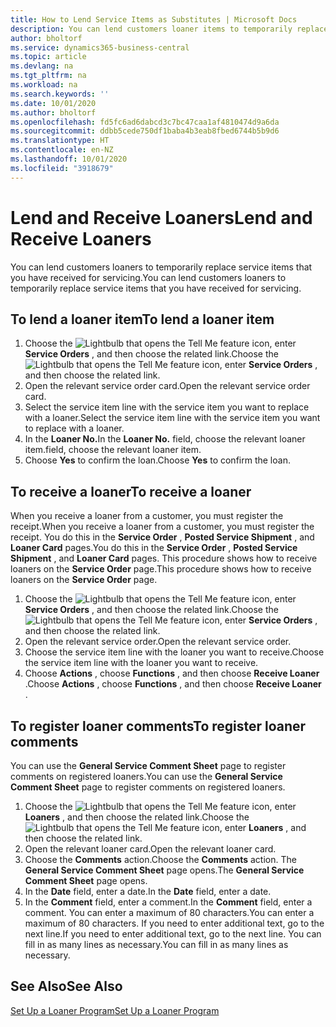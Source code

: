 ```yaml
---
title: How to Lend Service Items as Substitutes | Microsoft Docs
description: You can lend customers loaner items to temporarily replace service items that you have received for servicing.
author: bholtorf
ms.service: dynamics365-business-central
ms.topic: article
ms.devlang: na
ms.tgt_pltfrm: na
ms.workload: na
ms.search.keywords: ''
ms.date: 10/01/2020
ms.author: bholtorf
ms.openlocfilehash: fd5fc6ad6dabcd3c7bc47caa1af4810474d9a6da
ms.sourcegitcommit: ddbb5cede750df1baba4b3eab8fbed6744b5b9d6
ms.translationtype: HT
ms.contentlocale: en-NZ
ms.lasthandoff: 10/01/2020
ms.locfileid: "3918679"
---
```

# <a name="lend-and-receive-loaners"></a><span data-ttu-id="f8d8f-103">Lend and Receive Loaners</span><span class="sxs-lookup"><span data-stu-id="f8d8f-103">Lend and Receive Loaners</span></span>
<span data-ttu-id="f8d8f-104">You can lend customers loaners to temporarily replace service items that you have received for servicing.</span><span class="sxs-lookup"><span data-stu-id="f8d8f-104">You can lend customers loaners to temporarily replace service items that you have received for servicing.</span></span>  
  
## <a name="to-lend-a-loaner-item"></a><span data-ttu-id="f8d8f-105">To lend a loaner item</span><span class="sxs-lookup"><span data-stu-id="f8d8f-105">To lend a loaner item</span></span>    
1. <span data-ttu-id="f8d8f-106">Choose the ![Lightbulb that opens the Tell Me feature](media/ui-search/search_small.png "Tell me what you want to do") icon, enter **Service Orders** , and then choose the related link.</span><span class="sxs-lookup"><span data-stu-id="f8d8f-106">Choose the ![Lightbulb that opens the Tell Me feature](media/ui-search/search_small.png "Tell me what you want to do") icon, enter **Service Orders** , and then choose the related link.</span></span>  
2. <span data-ttu-id="f8d8f-107">Open the relevant service order card.</span><span class="sxs-lookup"><span data-stu-id="f8d8f-107">Open the relevant service order card.</span></span>  
3. <span data-ttu-id="f8d8f-108">Select the service item line with the service item you want to replace with a loaner.</span><span class="sxs-lookup"><span data-stu-id="f8d8f-108">Select the service item line with the service item you want to replace with a loaner.</span></span>  
4. <span data-ttu-id="f8d8f-109">In the **Loaner No.**</span><span class="sxs-lookup"><span data-stu-id="f8d8f-109">In the **Loaner No.**</span></span> <span data-ttu-id="f8d8f-110">field, choose the relevant loaner item.</span><span class="sxs-lookup"><span data-stu-id="f8d8f-110">field, choose the relevant loaner item.</span></span>  
5. <span data-ttu-id="f8d8f-111">Choose **Yes** to confirm the loan.</span><span class="sxs-lookup"><span data-stu-id="f8d8f-111">Choose **Yes** to confirm the loan.</span></span>  

## <a name="to-receive-a-loaner"></a><span data-ttu-id="f8d8f-112">To receive a loaner</span><span class="sxs-lookup"><span data-stu-id="f8d8f-112">To receive a loaner</span></span>  
<span data-ttu-id="f8d8f-113">When you receive a loaner from a customer, you must register the receipt.</span><span class="sxs-lookup"><span data-stu-id="f8d8f-113">When you receive a loaner from a customer, you must register the receipt.</span></span> <span data-ttu-id="f8d8f-114">You do this in the **Service Order** , **Posted Service Shipment** , and **Loaner Card** pages.</span><span class="sxs-lookup"><span data-stu-id="f8d8f-114">You do this in the **Service Order** , **Posted Service Shipment** , and **Loaner Card** pages.</span></span> <span data-ttu-id="f8d8f-115">This procedure shows how to receive loaners on the **Service Order** page.</span><span class="sxs-lookup"><span data-stu-id="f8d8f-115">This procedure shows how to receive loaners on the **Service Order** page.</span></span>  
  
1. <span data-ttu-id="f8d8f-116">Choose the ![Lightbulb that opens the Tell Me feature](media/ui-search/search_small.png "Tell me what you want to do") icon, enter **Service Orders** , and then choose the related link.</span><span class="sxs-lookup"><span data-stu-id="f8d8f-116">Choose the ![Lightbulb that opens the Tell Me feature](media/ui-search/search_small.png "Tell me what you want to do") icon, enter **Service Orders** , and then choose the related link.</span></span>  
2. <span data-ttu-id="f8d8f-117">Open the relevant service order.</span><span class="sxs-lookup"><span data-stu-id="f8d8f-117">Open the relevant service order.</span></span>  
3. <span data-ttu-id="f8d8f-118">Choose the service item line with the loaner you want to receive.</span><span class="sxs-lookup"><span data-stu-id="f8d8f-118">Choose the service item line with the loaner you want to receive.</span></span>  
4. <span data-ttu-id="f8d8f-119">Choose **Actions** , choose **Functions** , and then choose **Receive Loaner** .</span><span class="sxs-lookup"><span data-stu-id="f8d8f-119">Choose **Actions** , choose **Functions** , and then choose **Receive Loaner** .</span></span>  

## <a name="to-register-loaner-comments"></a><span data-ttu-id="f8d8f-120">To register loaner comments</span><span class="sxs-lookup"><span data-stu-id="f8d8f-120">To register loaner comments</span></span>  
<span data-ttu-id="f8d8f-121">You can use the **General Service Comment Sheet** page to register comments on registered loaners.</span><span class="sxs-lookup"><span data-stu-id="f8d8f-121">You can use the **General Service Comment Sheet** page to register comments on registered loaners.</span></span>  
  
1. <span data-ttu-id="f8d8f-122">Choose the ![Lightbulb that opens the Tell Me feature](media/ui-search/search_small.png "Tell me what you want to do") icon, enter **Loaners** , and then choose the related link.</span><span class="sxs-lookup"><span data-stu-id="f8d8f-122">Choose the ![Lightbulb that opens the Tell Me feature](media/ui-search/search_small.png "Tell me what you want to do") icon, enter **Loaners** , and then choose the related link.</span></span>  
2. <span data-ttu-id="f8d8f-123">Open the relevant loaner card.</span><span class="sxs-lookup"><span data-stu-id="f8d8f-123">Open the relevant loaner card.</span></span>  
3. <span data-ttu-id="f8d8f-124">Choose the **Comments** action.</span><span class="sxs-lookup"><span data-stu-id="f8d8f-124">Choose the **Comments** action.</span></span> <span data-ttu-id="f8d8f-125">The **General Service Comment Sheet** page opens.</span><span class="sxs-lookup"><span data-stu-id="f8d8f-125">The **General Service Comment Sheet** page opens.</span></span>  
4. <span data-ttu-id="f8d8f-126">In the **Date** field, enter a date.</span><span class="sxs-lookup"><span data-stu-id="f8d8f-126">In the **Date** field, enter a date.</span></span>  
5. <span data-ttu-id="f8d8f-127">In the **Comment** field, enter a comment.</span><span class="sxs-lookup"><span data-stu-id="f8d8f-127">In the **Comment** field, enter a comment.</span></span> <span data-ttu-id="f8d8f-128">You can enter a maximum of 80 characters.</span><span class="sxs-lookup"><span data-stu-id="f8d8f-128">You can enter a maximum of 80 characters.</span></span> <span data-ttu-id="f8d8f-129">If you need to enter additional text, go to the next line.</span><span class="sxs-lookup"><span data-stu-id="f8d8f-129">If you need to enter additional text, go to the next line.</span></span> <span data-ttu-id="f8d8f-130">You can fill in as many lines as necessary.</span><span class="sxs-lookup"><span data-stu-id="f8d8f-130">You can fill in as many lines as necessary.</span></span>  
  
## <a name="see-also"></a><span data-ttu-id="f8d8f-131">See Also</span><span class="sxs-lookup"><span data-stu-id="f8d8f-131">See Also</span></span>  
[<span data-ttu-id="f8d8f-132">Set Up a Loaner Program</span><span class="sxs-lookup"><span data-stu-id="f8d8f-132">Set Up a Loaner Program</span></span>](service-how-setup-loaner-program.md)   
